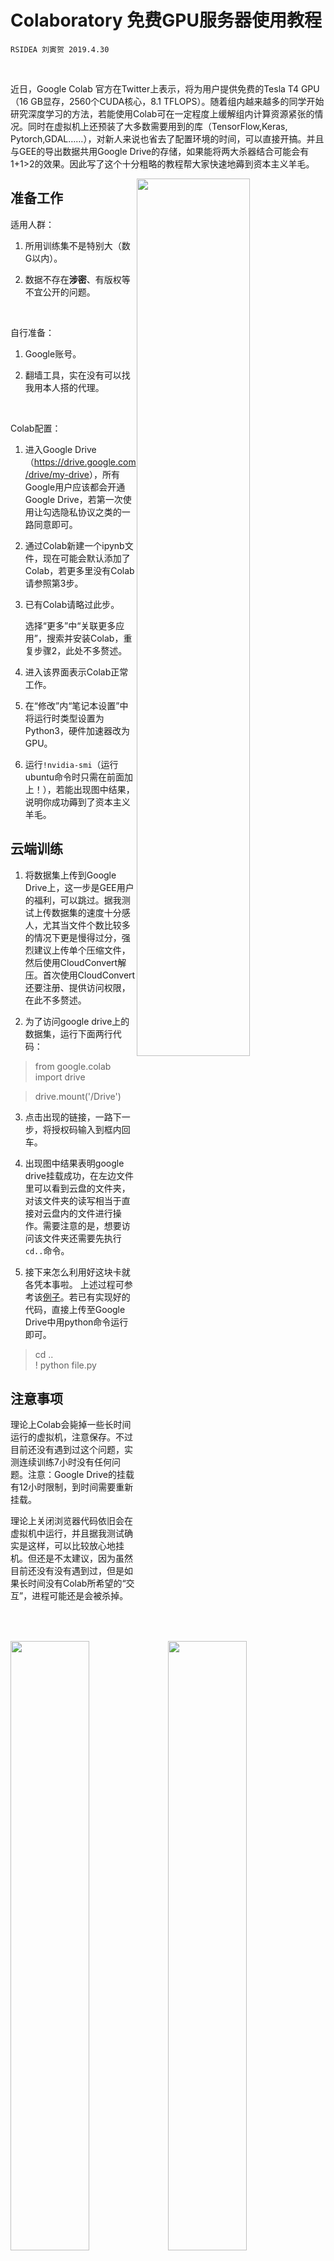 Colaboratory 免费GPU服务器使用教程
==================================

    RSIDEA 刘寅贺 2019.4.30
<br>

近日，Google Colab 官方在Twitter上表示，将为用户提供免费的Tesla T4 GPU（16 GB显存，2560个CUDA核心，8.1 TFLOPS）。随着组内越来越多的同学开始研究深度学习的方法，若能使用Colab可在一定程度上缓解组内计算资源紧张的情况。同时在虚拟机上还预装了大多数需要用到的库（TensorFlow,Keras, Pytorch,GDAL……），对新人来说也省去了配置环境的时间，可以直接开搞。并且与GEE的导出数据共用Google Drive的存储，如果能将两大杀器结合可能会有1+1\>2的效果。因此写了这个十分粗略的教程帮大家快速地薅到资本主义羊毛。

<img src="https://github.com/SilverSulfide/Colab-Tutorial/blob/master/figures/1.png"  width = 60% height = 60% style="float: right">


准备工作
--------

适用人群：

1.  所用训练集不是特别大（数G以内）。

2.  数据不存在**涉密**、有版权等不宜公开的问题。
<br>

自行准备：

1. Google账号。

2. 翻墙工具，实在没有可以找我用本人搭的代理。
<br>

Colab配置：

1.  进入Google
    Drive（<https://drive.google.com/drive/my-drive>），所有Google用户应该都会开通Google
    Drive，若第一次使用让勾选隐私协议之类的一路同意即可。

2.  通过Colab新建一个ipynb文件，现在可能会默认添加了Colab，若更多里没有Colab请参照第3步。

<img src="https://github.com/SilverSulfide/Colab-Tutorial/blob/master/figures/2.png"  width = 50% height = 50% style="float: right">

3.  已有Colab请略过此步。

    选择“更多”中“关联更多应用”，搜索并安装Colab，重复步骤2，此处不多赘述。

<img src="https://github.com/SilverSulfide/Colab-Tutorial/blob/master/figures/3.png"  width = 50% height = 50% style="float: right">

4.  进入该界面表示Colab正常工作。

<img src="https://github.com/SilverSulfide/Colab-Tutorial/blob/master/figures/4.png"  width = 100% height = 100% style="float: right">

5.  在“修改”内“笔记本设置”中将运行时类型设置为Python3，硬件加速器改为GPU。

<img src="https://github.com/SilverSulfide/Colab-Tutorial/blob/master/figures/5.png"  width = 60% height = 60% style="float: right">

6.  运行`!nvidia-smi`（运行ubuntu命令时只需在前面加上！），若能出现图中结果，说明你成功薅到了资本主义羊毛。

<img src="https://github.com/SilverSulfide/Colab-Tutorial/blob/master/figures/6.png"  width = 60% height = 60% style="float: right">

云端训练
--------

1.  将数据集上传到Google
    Drive上，这一步是GEE用户的福利，可以跳过。据我测试上传数据集的速度十分感人，尤其当文件个数比较多的情况下更是慢得过分，强烈建议上传单个压缩文件，然后使用CloudConvert解压。首次使用CloudConvert还要注册、提供访问权限，在此不多赘述。

<img src="https://github.com/SilverSulfide/Colab-Tutorial/blob/master/figures/7.png"  width = 60% height = 60% style="float: right">
<img src="https://github.com/SilverSulfide/Colab-Tutorial/blob/master/figures/8.png"  width = 60% height = 60% style="float: right">
<img src="https://github.com/SilverSulfide/Colab-Tutorial/blob/master/figures/9.png"  width = 60% height = 60% style="float: right">

2.  为了访问google drive上的数据集，运行下面两行代码：

>   from google.colab import drive

>   drive.mount('/Drive')

3.  点击出现的链接，一路下一步，将授权码输入到框内回车。

<img src="https://github.com/SilverSulfide/Colab-Tutorial/blob/master/figures/10.png"  width = 100% height = 100% style="float: right">
<img src="https://github.com/SilverSulfide/Colab-Tutorial/blob/master/figures/11.png"  width = 100% height = 100% style="float: right">
<img src="https://github.com/SilverSulfide/Colab-Tutorial/blob/master/figures/12.png"  width = 100% height = 100% style="float: right">

4.  出现图中结果表明google
    drive挂载成功，在左边文件里可以看到云盘的文件夹，对该文件夹的读写相当于直接对云盘内的文件进行操作。需要注意的是，想要访问该文件夹还需要先执行`cd..`命令。

<img src="https://github.com/SilverSulfide/Colab-Tutorial/blob/master/figures/13.png"  width = 60% height = 60% style="float: right">

5.  接下来怎么利用好这块卡就各凭本事啦。 上述过程可参考该[例子](https://github.com/SilverSulfide/Colab-Tutorial/blob/master/examples/train.ipynb)。若已有实现好的代码，直接上传至Google Drive中用python命令运行即可。
>   cd ..    
>   ! python file.py

<img src="https://github.com/SilverSulfide/Colab-Tutorial/blob/master/figures/14.png"  width = 50% height = 50% style="float: right">

注意事项
--------

理论上Colab会毙掉一些长时间运行的虚拟机，注意保存。不过目前还没有遇到过这个问题，实测连续训练7小时没有任何问题。注意：Google
Drive的挂载有12小时限制，到时间需要重新挂载。

<img src="https://github.com/SilverSulfide/Colab-Tutorial/blob/master/figures/15.png"  width = 100% height = 100% style="float: right">

理论上关闭浏览器代码依旧会在虚拟机中运行，并且据我测试确实是这样，可以比较放心地挂机。但还是不太建议，因为虽然目前还没有没有遇到过，但是如果长时间没有Colab所希望的“交互”，进程可能还是会被杀掉。

<img src="https://github.com/SilverSulfide/Colab-Tutorial/blob/master/figures/16.png"  width = 80% height = 80% style="float: right">
